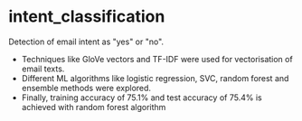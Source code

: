 # intent_classification
Detection of email intent as "yes" or "no".

* Techniques like GloVe vectors and TF-IDF were used for vectorisation of email texts.
* Different ML algorithms like logistic regression, SVC, random forest and ensemble methods were explored.
* Finally, training accuracy of 75.1% and test accuracy of 75.4% is achieved with random forest algorithm
